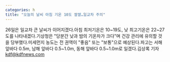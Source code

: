 ```yaml
---
categories: h
title: "오늘의 날씨 아침 기온 10도 쌀쌀…일교차 주의"
---
```

26일은 일교차 큰 날씨가 이어지겠다.아침 최저기온은 10~19도, 낮 최고기온은 22~27도를 나타내겠다.기상청은 "당분간 낮과 밤의 기온차가 크다"며 건강 관리에 유의할 것을 당부했다.미세먼지 농도는 전 권역이 "좋음" 또는 "보통"으로 예상된다.파고는 서해 앞바다 0.5m, 남해 앞바다 0.5~1.0m, 동해 앞바다 0.5~1.0m로 일겠다.김상록 기자 kdf@kdfnews.com